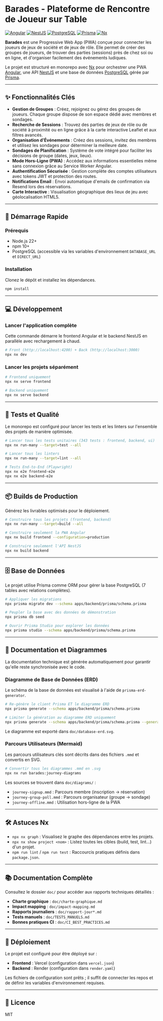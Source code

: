 # Barades - Plateforme de Rencontre de Joueur sur Table

[![Angular](https://img.shields.io/badge/Angular-DD0031?style=for-the-badge&logo=angular&logoColor=white)](https://angular.io/)
[![NestJS](https://img.shields.io/badge/NestJS-E0234E?style=for-the-badge&logo=nestjs&logoColor=white)](https://nestjs.com/)
[![PostgreSQL](https://img.shields.io/badge/PostgreSQL-4169E1?style=for-the-badge&logo=postgresql&logoColor=white)](https://www.postgresql.org/)
[![Prisma](https://img.shields.io/badge/Prisma-2D3748?style=for-the-badge&logo=prisma&logoColor=white)](https://www.prisma.io/)
[![Nx](https://img.shields.io/badge/Nx-143055?style=for-the-badge&logo=nx&logoColor=white)](https://nx.dev/)

**Barades** est une Progressive Web App (PWA) conçue pour connecter les joueurs de jeux de société et de jeux de rôle. Elle permet de créer des groupes de joueurs, de trouver des parties (sessions) près de chez soi ou en ligne, et d'organiser facilement des événements ludiques.

Le projet est structuré en monorepo avec [Nx](https://nx.dev) pour orchestrer une PWA [Angular](https://angular.io/), une API [NestJS](https://nestjs.com/) et une base de données [PostgreSQL](https://www.postgresql.org/) gérée par [Prisma](https://www.prisma.io/).

---

## ✨ Fonctionnalités Clés

- **Gestion de Groupes** : Créez, rejoignez ou gérez des groupes de joueurs. Chaque groupe dispose de son espace dédié avec membres et sondages.
- **Recherche de Sessions** : Trouvez des parties de jeux de rôle ou de société à proximité ou en ligne grâce à la carte interactive Leaflet et aux filtres avancés.
- **Organisation d'Événements** : Créez des sessions, invitez des membres et utilisez les sondages pour déterminer la meilleure date.
- **Sondages de Planification** : Système de vote intégré pour faciliter les décisions de groupe (dates, jeux, lieux).
- **Mode Hors-Ligne (PWA)** : Accédez aux informations essentielles même sans connexion grâce au Service Worker Angular.
- **Authentification Sécurisée** : Gestion complète des comptes utilisateurs avec tokens JWT et protection des routes.
- **Notifications Email** : Envoi automatique d'emails de confirmation via Resend lors des réservations.
- **Carte Interactive** : Visualisation géographique des lieux de jeu avec géolocalisation HTML5.

---

## 🚀 Démarrage Rapide

### Prérequis

- Node.js 22+
- npm 10+
- PostgreSQL (accessible via les variables d'environnement `DATABASE_URL` et `DIRECT_URL`)

### Installation

Clonez le dépôt et installez les dépendances.

```sh
npm install
```

---

## 💻 Développement

### Lancer l'application complète

Cette commande démarre le frontend Angular et le backend NestJS en parallèle avec rechargement à chaud.

```sh
# Front (http://localhost:4200) + Back (http://localhost:3000)
npx nx dev
```

### Lancer les projets séparément

```sh
# Frontend uniquement
npx nx serve frontend

# Backend uniquement
npx nx serve backend
```

---

## 🧪 Tests et Qualité

Le monorepo est configuré pour lancer les tests et les linters sur l'ensemble des projets de manière optimisée.

```sh
# Lancer tous les tests unitaires (343 tests : frontend, backend, ui)
npx nx run-many --target=test --all

# Lancer tous les linters
npx nx run-many --target=lint --all

# Tests End-to-End (Playwright)
npx nx e2e frontend-e2e
npx nx e2e backend-e2e
```

---

## 📦 Builds de Production

Générez les livrables optimisés pour le déploiement.

```sh
# Construire tous les projets (frontend, backend)
npx nx run-many --target=build --all

# Construire seulement la PWA Angular
npx nx build frontend --configuration=production

# Construire seulement l'API NestJS
npx nx build backend
```

---

## 🗄️ Base de Données

Le projet utilise Prisma comme ORM pour gérer la base PostgreSQL (7 tables avec relations complètes).

```sh
# Appliquer les migrations
npx prisma migrate dev --schema apps/backend/prisma/schema.prisma

# Peupler la base avec des données de démonstration
npx prisma db seed

# Ouvrir Prisma Studio pour explorer les données
npx prisma studio --schema apps/backend/prisma/schema.prisma
```

---

## 🎨 Documentation et Diagrammes

La documentation technique est générée automatiquement pour garantir qu'elle reste synchronisée avec le code.

### Diagramme de Base de Données (ERD)

Le schéma de la base de données est visualisé à l'aide de `prisma-erd-generator`.

```sh
# Re-génère le client Prisma ET le diagramme ERD
npx prisma generate --schema apps/backend/prisma/schema.prisma

# Limiter la génération au diagramme ERD uniquement
npx prisma generate --schema apps/backend/prisma/schema.prisma --generator erd
```

Le diagramme est exporté dans `doc/database-erd.svg`.

### Parcours Utilisateurs (Mermaid)

Les parcours utilisateurs clés sont décrits dans des fichiers `.mmd` et convertis en SVG.

```sh
# Convertir tous les diagrammes .mmd en .svg
npx nx run barades:journey-diagrams
```

Les sources se trouvent dans `doc/diagrams/` :

- `journey-signup.mmd` : Parcours membre (inscription → réservation)
- `journey-group-poll.mmd` : Parcours organisateur (groupe → sondage)
- `journey-offline.mmd` : Utilisation hors-ligne de la PWA

---

## 🛠️ Astuces Nx

- `npx nx graph` : Visualisez le graphe des dépendances entre les projets.
- `npx nx show project <nom>` : Listez toutes les cibles (build, test, lint...) d'un projet.
- `npm run lint` / `npm run test` : Raccourcis pratiques définis dans `package.json`.

---

## 📚 Documentation Complète

Consultez le dossier `doc/` pour accéder aux rapports techniques détaillés :

- **Charte graphique** : `doc/charte-graphique.md`
- **Impact mapping** : `doc/impact-mapping.md`
- **Rapports journaliers** : `doc/rapport-jour*.md`
- **Tests manuels** : `doc/TESTS_MANUELS.md`
- **Bonnes pratiques CI** : `doc/CI_BEST_PRACTICES.md`

---

## 🚢 Déploiement

Le projet est configuré pour être déployé sur :

- **Frontend** : Vercel (configuration dans `vercel.json`)
- **Backend** : Render (configuration dans `render.yaml`)

Les fichiers de configuration sont prêts ; il suffit de connecter les repos et de définir les variables d'environnement requises.

---

## 📄 Licence

MIT
